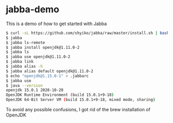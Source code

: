 # jabba-demo

This is a demo of how to get started with Jabba

```bash
$ curl -sL https://github.com/shyiko/jabba/raw/master/install.sh | bash && . ~/.jabba/jabba.sh
$ jabba
$ jabba ls-remote
$ jabba install openjdk@1.11.0-2
$ jabba ls
$ jabba use openjdk@1.11.0-2
$ jabba link
$ jabba alias -h
$ jabba alias default openjdk@1.11.0-2
$ echo "openjdk@1.15.0-1" > .jabbarc
$ jabba use
$ java --version
openjdk 15.0.1 2020-10-20
OpenJDK Runtime Environment (build 15.0.1+9-18)
OpenJDK 64-Bit Server VM (build 15.0.1+9-18, mixed mode, sharing)
```

To avoid any possible confusions, I got rid of the brew installation of OpenJDK

